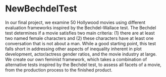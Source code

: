 # NewBechdelTest

In our final project, we examine 50 Hollywood movies using different evaluation frameworks inspired by the Bechdel-Wallace test. 
The Bechdel test determines if a movie satisfies two main criteria: 
(1) there are at least two named female characters and 
(2) these characters have at least one conversation that is not about a man. 
While a good starting point, this test falls short in addressing other aspects of inequality inherent in plot development, actor/actress gender ratios, and the movie industry at large. We create our own feminist framework, which takes a combination of alternative tests inspired by the Bechdel test, to assess all facets of a movie, from the production process to the finished product.
